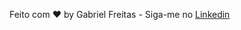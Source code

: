 
Feito com ❤ by Gabriel Freitas - Siga-me no [Linkedin](https://www.linkedin.com/in/gabriel-freitasdev/)